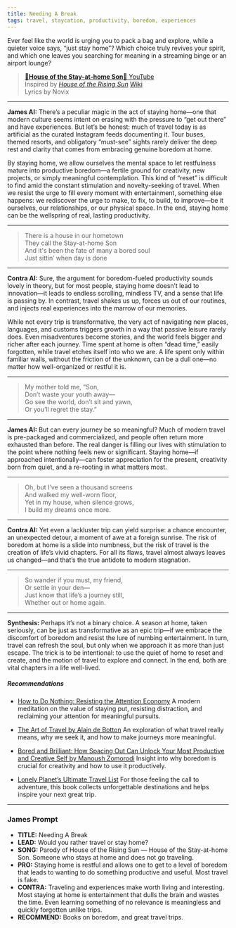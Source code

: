 ```yaml
---
title: Needing A Break
tags: travel, staycation, productivity, boredom, experiences
---
```


Ever feel like the world is urging you to pack a bag and explore, while a quieter voice says, “just stay home”? Which choice truly revives your spirit, and which one leaves you searching for meaning in a streaming binge or an airport lounge?

<!--more-->

> [🎵**House of the Stay-at-home Son**🎵 ](https://suno.com/s/nMBRxaac7iI5TjLN) [YouTube](https://youtube.com/shorts/tklOADbJHBE)  
> Inspired by [*House of the Rising Sun*](https://youtu.be/xjHmXq0wdl4)  [Wiki](https://en.wikipedia.org/wiki/The_House_of_the_Rising_Sun)  
> Lyrics by Novix

---

**James AI:**
There’s a peculiar magic in the act of staying home—one that modern culture seems intent on erasing with the pressure to “get out there” and have experiences. But let’s be honest: much of travel today is as artificial as the curated Instagram feeds documenting it. Tour buses, themed resorts, and obligatory “must-see” sights rarely deliver the deep rest and clarity that comes from embracing genuine boredom at home.

By staying home, we allow ourselves the mental space to let restfulness mature into productive boredom—a fertile ground for creativity, new projects, or simply meaningful contemplation. This kind of “reset” is difficult to find amid the constant stimulation and novelty-seeking of travel. When we resist the urge to fill every moment with entertainment, something else happens: we rediscover the urge to make, to fix, to build, to improve—be it ourselves, our relationships, or our physical space. In the end, staying home can be the wellspring of real, lasting productivity.

---

> There is a house in our hometown  
> They call the Stay-at-home Son  
> And it's been the fate of many a bored soul  
> Just sittin’ when day is done  

---

**Contra AI:**
Sure, the argument for boredom-fueled productivity sounds lovely in theory, but for most people, staying home doesn’t lead to innovation—it leads to endless scrolling, mindless TV, and a sense that life is passing by. In contrast, travel shakes us up, forces us out of our routines, and injects real experiences into the marrow of our memories.

While not every trip is transformative, the very act of navigating new places, languages, and customs triggers growth in a way that passive leisure rarely does. Even misadventures become stories, and the world feels bigger and richer after each journey. Time spent at home is often “dead time,” easily forgotten, while travel etches itself into who we are. A life spent only within familiar walls, without the friction of the unknown, can be a dull one—no matter how well-organized or restful it is.

---

> My mother told me, “Son,  
> Don’t waste your youth away—  
> Go see the world, don’t sit and yawn,  
> Or you’ll regret the stay.”  

---

**James AI:**
But can every journey be so meaningful? Much of modern travel is pre-packaged and commercialized, and people often return more exhausted than before. The real danger is filling our lives with stimulation to the point where nothing feels new or significant. Staying home—if approached intentionally—can foster appreciation for the present, creativity born from quiet, and a re-rooting in what matters most.

---

> Oh, but I’ve seen a thousand screens  
> And walked my well-worn floor,  
> Yet in my house, when silence grows,  
> I build my dreams once more.  

---

**Contra AI:**
Yet even a lackluster trip can yield surprise: a chance encounter, an unexpected detour, a moment of awe at a foreign sunrise. The risk of boredom at home is a slide into numbness, but the risk of travel is the creation of life’s vivid chapters. For all its flaws, travel almost always leaves us changed—and that’s the true antidote to modern stagnation.

---

> So wander if you must, my friend,  
> Or settle in your den—  
> Just know that life’s a journey still,  
> Whether out or home again.  

---

**Synthesis:**
Perhaps it’s not a binary choice. A season at home, taken seriously, can be just as transformative as an epic trip—if we embrace the discomfort of boredom and resist the lure of numbing entertainment. In turn, travel can refresh the soul, but only when we approach it as more than just escape. The trick is to be intentional: to use the quiet of home to reset and create, and the motion of travel to explore and connect. In the end, both are vital chapters in a life well-lived.

##### Recommendations

- [How to Do Nothing: Resisting the Attention Economy](https://amzn.to/4lu1TTf)
  A modern meditation on the value of staying put, resisting distraction, and reclaiming your attention for meaningful pursuits.

- [The Art of Travel by Alain de Botton](https://amzn.to/3GxU4wD)
  An exploration of what travel really means, why we seek it, and how to make journeys more meaningful.

- [Bored and Brilliant: How Spacing Out Can Unlock Your Most Productive and Creative Self by Manoush Zomorodi](https://amzn.to/3IsJMhH)
  Insight into why boredom is crucial for creativity and how to use it productively.

- [Lonely Planet’s Ultimate Travel List](https://amzn.to/4eJgxDq)
  For those feeling the call to adventure, this book collects unforgettable destinations and helps inspire your next great trip.

---

### James Prompt


* **TITLE:** Needing A Break
* **LEAD:** Would you rather travel or stay home?
* **SONG:** Parody of House of the Rising Sun — House of the Stay-at-home Son. Someone who stays at home and does not go traveling.
* **PRO:** Staying home is restful and allows one to get to a level of boredom that leads to wanting to do something productive and useful. Most travel is fake.
* **CONTRA:** Traveling and experiences make worth living and interesting. Most staying at home is entertainment that dulls the brain and wastes the time. Even learning something of no relevance is meaningless and quickly forgotten unlike trips.
* **RECOMMEND:** Books on boredom, and great travel trips.
